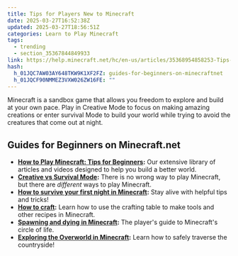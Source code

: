```yaml
---
title: Tips for Players New to Minecraft
date: 2025-03-27T16:52:38Z
updated: 2025-03-27T18:56:51Z
categories: Learn to Play Minecraft
tags:
  - trending
  - section_35367844849933
link: https://help.minecraft.net/hc/en-us/articles/35368954858253-Tips-for-Players-New-to-Minecraft
hash:
  h_01JQC7AW03AY648TKW9K1XF2FZ: guides-for-beginners-on-minecraftnet
  h_01JQCF90NMMEZ3VXW026ZW16FE: ""
---
```


Minecraft is a sandbox game that allows you freedom to explore and build at your own pace. Play in Creative Mode to focus on making amazing creations or enter survival Mode to build your world while trying to avoid the creatures that come out at night. 

## Guides for Beginners on Minecraft.net

- **[How to Play Minecraft: Tips for Beginners](https://www.minecraft.net/en-us/minecraft-tips-for-beginners):** Our extensive library of articles and videos designed to help you build a better world.
- **[Creative vs Survival Mode](https://www.minecraft.net/en-us/article/creative-vs-survival-mode):** There is no wrong way to play Minecraft, but there are *different* ways to play Minecraft.
- **[How to survive your first night in Minecraft](https://www.minecraft.net/en-us/article/how-survive-your-first-night-minecraft):** Stay alive with helpful tips and tricks!
- **[How to craft](https://www.minecraft.net/en-us/article/how-craft):** Learn how to use the crafting table to make tools and other recipes in Minecraft.
- **[Spawning and dying in Minecraft](https://www.minecraft.net/en-us/article/spawning-and-dying):** The player's guide to Minecraft's circle of life.
- **[Exploring the Overworld in Minecraft](https://www.minecraft.net/en-us/article/exploring-minecraft):** Learn how to safely traverse the countryside!

##
